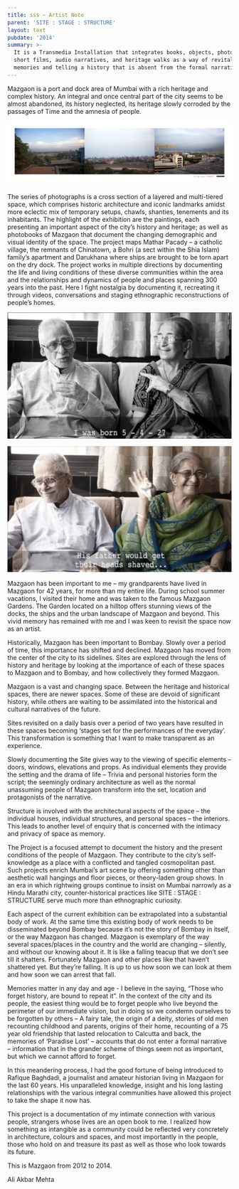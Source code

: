 ```yaml
---
title: sss ~ Artist Note
parent: 'SITE : STAGE : STRUCTURE'
layout: text
pubdate: '2014'
summary: >-
  It is a Transmedia Installation that integrates books, objects, photographs,
  short films, audio narratives, and heritage walks as a way of revitalizing
  memories and telling a history that is absent from the formal narratives.
---
```


Mazgaon is a port and dock area of Mumbai with a rich heritage and complex history. An integral and once central part of the city seems to be almost abandoned, its history neglected, its heritage slowly corroded by the passages of Time and the amnesia of people.

![](/assets/img/architectural-print-01.png)

The series of photographs is a cross section of a layered and multi-tiered space, which comprises historic architecture and iconic landmarks amidst more eclectic mix of temporary setups, chawls, shanties, tenements and its inhabitants. The highlight of the exhibition are the paintings, each presenting an important aspect of the city’s history and heritage; as well as photobooks of Mazgaon that document the changing demographic and visual identity of the space. The project maps Mathar Pacady – a catholic village, the remnants of Chinatown, a Bohri (a sect within the Shia Islam) family’s apartment and Darukhana where ships are brought to be torn apart on the dry dock. The project works in multiple directions by documenting the life and living conditions of these diverse communities within the area and the relationships and dynamics of people and places spanning 300 years into the past. Here I fight nostalgia by documenting it, recreating it through videos, conversations and staging ethnographic reconstructions of people’s homes.

![null](/assets/img/ali-akbar-mehta-site-stage-structure-2014_nana-nani-film-still-01.png)

![null](/assets/img/ali-akbar-mehta-site-stage-structure-2014_nana-nani-film-still-02.jpg)

Mazgaon has been important to me – my grandparents have lived in Mazgaon for 42 years, for more than my entire life. During school summer vacations, I visited their home and was taken to the famous Mazgaon Gardens. The Garden located on a hilltop offers stunning views of the docks, the ships and the urban landscape of Mazgaon and beyond. This vivid memory has remained with me and I was keen to revisit the space now as an artist.

Historically, Mazgaon has been important to Bombay. Slowly over a period of time, this importance has shifted and declined. Mazgaon has moved from the center of the city to its sidelines. Sites are explored through the lens of history and heritage by looking at the importance of each of these spaces to Mazgaon and to Bombay, and how collectively they formed Mazgaon.

Mazgaon is a vast and changing space. Between the heritage and historical spaces, there are newer spaces. Some of these are devoid of significant history, while others are waiting to be assimilated into the historical and cultural narratives of the future.

Sites revisited on a daily basis over a period of two years have resulted in these spaces becoming ‘stages set for the performances of the everyday’. This transformation is something that I want to make transparent as an experience.

Slowly documenting the Site gives way to the viewing of specific elements – doors, windows, elevations and props. As individual elements they provide the setting and the drama of life – Trivia and personal histories form the script; the seemingly ordinary architecture as well as the normal unassuming people of Mazgaon transform into the set, location and protagonists of the narrative.

Structure is involved with the architectural aspects of the space – the individual houses, individual structures, and personal spaces – the interiors. This leads to another level of enquiry that is concerned with the intimacy and privacy of space as memory.

The Project is a focused attempt to document the history and the present conditions of the people of Mazgaon. They contribute to the city’s self-knowledge as a place with a conflicted and tangled cosmopolitan past. Such projects enrich Mumbai’s art scene by offering something other than aesthetic wall hangings and floor pieces, or theory-laden group shows. In an era in which rightwing groups continue to insist on Mumbai narrowly as a Hindu Marathi city, counter-historical practices like SITE : STAGE : STRUCTURE serve much more than ethnographic curiosity.

Each aspect of the current exhibition can be extrapolated into a substantial body of work. At the same time this existing body of work needs to be disseminated beyond Bombay because it’s not the story of Bombay in itself, or the way Mazgaon has changed. Mazgaon is exemplary of the way several spaces/places in the country and the world are changing – silently, and without our knowing about it. It is like a falling teacup that we don’t see till it shatters. Fortunately Mazgaon and other places like that haven’t shattered yet. But they’re falling. It is up to us how soon we can look at them and how soon we can arrest that fall.

Memories matter in any day and age ­­- I believe in the saying, “Those who forget history, are bound to repeat it”. In the context of the city and its people, the easiest thing would be to forget people who live beyond the perimeter of our immediate vision, but in doing so we condemn ourselves to be forgotten by others – A fairy tale, the origin of a deity, stories of old men recounting childhood and parents, origins of their home, recounting of a 75 year old friendship that lasted relocation to Calcutta and back, the memories of ‘Paradise Lost’ – accounts that do not enter a formal narrative – information that in the grander scheme of things seem not as important, but which we cannot afford to forget.

In this meandering process, I had the good fortune of being introduced to Rafique Baghdadi, a journalist and amateur historian living in Mazgaon for the last 60 years. His unparalleled knowledge, insight and his long lasting relationships with the various integral communities have allowed this project to take the shape it now has.

This project is a documentation of my intimate connection with various people, strangers whose lives are an open book to me. I realized how something as intangible as a community could be reflected very concretely in architecture, colours and spaces, and most importantly in the people, those who hold on and treasure its past as well as those who look towards its future.

This is Mazgaon from 2012 to 2014.

Ali Akbar Mehta
